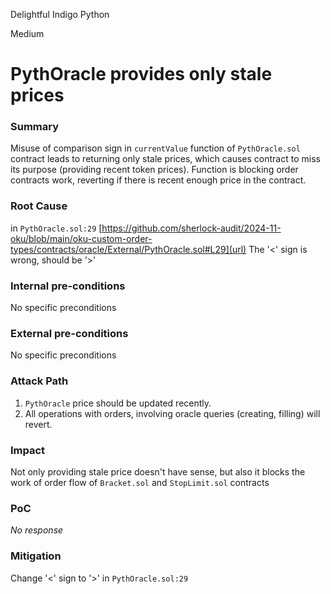 Delightful Indigo Python

Medium

# PythOracle provides only stale prices

### Summary

Misuse of comparison sign in `currentValue` function of `PythOracle.sol` contract leads to returning only stale prices, which causes contract to miss its purpose (providing recent token prices). Function is blocking order contracts work, reverting if there is recent enough price in the contract.

### Root Cause

in `PythOracle.sol:29`
[https://github.com/sherlock-audit/2024-11-oku/blob/main/oku-custom-order-types/contracts/oracle/External/PythOracle.sol#L29](url)
The '<' sign is wrong, should be '>'

### Internal pre-conditions

No specific preconditions

### External pre-conditions

No specific preconditions

### Attack Path

1. `PythOracle` price should be updated recently.
2. All operations with orders, involving oracle queries (creating, filling) will revert.

### Impact

Not only providing stale price doesn't have sense, but also it blocks the work of order flow of `Bracket.sol` and `StopLimit.sol` contracts

### PoC

_No response_

### Mitigation

Change  '<' sign to '>' in `PythOracle.sol:29`